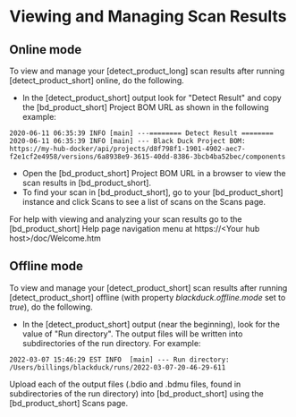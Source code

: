 # Viewing and Managing Scan Results

## Online mode

To view and manage your [detect_product_long] scan results after running [detect_product_short] online, do the following.

- In the [detect_product_short] output look for "Detect Result" and copy the [bd_product_short] Project BOM URL as shown in the following example:

````
2020-06-11 06:35:39 INFO [main] ---======== Detect Result ========
2020-06-11 06:35:39 INFO [main] --- Black Duck Project BOM: https://my-hub-docker/api/projects/d8f798f1-1901-4902-aec7-f2e1cf2e4958/versions/6a8938e9-3615-40dd-8386-3bcb4ba52bec/components
````
- Open the [bd_product_short] Project BOM URL in a browser to view the scan results in [bd_product_short].
- To find your scan in [bd_product_short], go to your [bd_product_short] instance and click Scans to see a list of scans on the Scans page.

For help with viewing and analyzing your scan results go to the [bd_product_short] Help page navigation menu at https://\<Your hub host\>/doc/Welcome.htm

## Offline mode

To view and manage your [detect_product_short] scan results after running [detect_product_short] offline (with property *blackduck.offline.mode* set to *true*), do the following.

- In the [detect_product_short] output (near the beginning), look for the value of "Run directory". The output files will be written into subdirectories of the run directory. For example:

````
2022-03-07 15:46:29 EST INFO  [main] --- Run directory: /Users/billings/blackduck/runs/2022-03-07-20-46-29-611
````

Upload each of the output files (.bdio and .bdmu files, found in subdirectories of the run directory) into [bd_product_short] using the [bd_product_short] Scans page.

